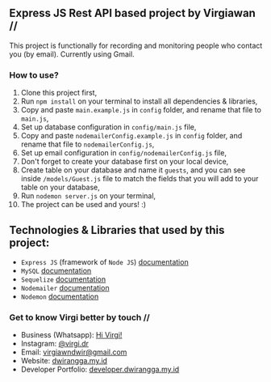 ## Express JS Rest API based project by Virgiawan //
This project is functionally for recording and monitoring people who contact you (by email). 
Currently using Gmail.

### How to use?
1. Clone this project first,
2. Run `npm install` on your terminal to install all dependencies & libraries,
3. Copy and paste `main.example.js` in `config` folder, and rename that file to `main.js`,
4. Set up database configuration in `config/main.js` file,
5. Copy and paste `nodemailerConfig.example.js` in `config` folder, and rename that file to `nodemailerConfig.js`,
6. Set up email configuration in `config/nodemailerConfig.js` file,
7. Don't forget to create your database first on your local device,
8. Create table on your database and name it `guests`, and you can see inside `/models/Guest.js` file to match the fields that you will add to your table on your database,
9. Run `nodemon server.js` on your terminal,
10. The project can be used and yours! :)

## Technologies & Libraries that used by this project:
- `Express JS` (framework of `Node JS`) [documentation](https://expressjs.com/)
- `MySQL` [documentation](https://www.npmjs.com/package/mysql2)
- `Sequelize` [documentation](https://sequelize.org/)
- `Nodemailer` [documentation](https://www.nodemailer.com/)
- `Nodemon` [documentation](https://www.npmjs.com/package/nodemon)

### Get to know Virgi better by touch //
- Business (Whatsapp): [Hi Virgi!](https://wa.me/6285283868663?text=Hi%2C%20Virgi.%20I%20have%20an%20idea%20to%20build%20a%20business!)
- Instagram: [@virgi.dr](https://www.instagram.com/virgi.dr/)
- Email: [virgiawndwir@gmail.com](mailto:virgiawndwir@gmail.com)
- Website: [dwirangga.my.id](https://www.dwirangga.my.id)
- Developer Portfolio: [developer.dwirangga.my.id](https://www.developer.dwirangga.my.id)
